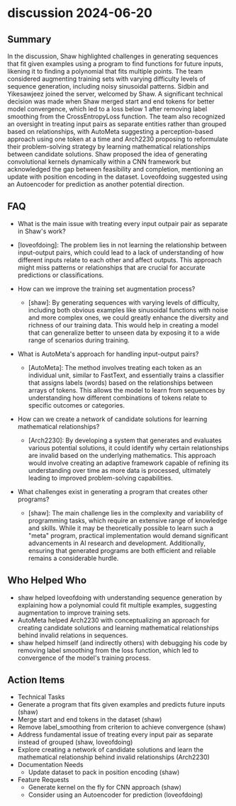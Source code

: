 # discussion 2024-06-20

## Summary

In the discussion, Shaw highlighted challenges in generating sequences that fit given examples using a program to find functions for future inputs, likening it to finding a polynomial that fits multiple points. The team considered augmenting training sets with varying difficulty levels of sequence generation, including noisy sinusoidal patterns. Sidbin and Yikesawjeez joined the server, welcomed by Shaw. A significant technical decision was made when Shaw merged start and end tokens for better model convergence, which led to a loss below 1 after removing label smoothing from the CrossEntropyLoss function. The team also recognized an oversight in treating input pairs as separate entities rather than grouped based on relationships, with AutoMeta suggesting a perception-based approach using one token at a time and Arch2230 proposing to reformulate their problem-solving strategy by learning mathematical relationships between candidate solutions. Shaw proposed the idea of generating convolutional kernels dynamically within a CNN framework but acknowledged the gap between feasibility and completion, mentioning an update with position encoding in the dataset. Loveofdoing suggested using an Autoencoder for prediction as another potential direction.

## FAQ

- What is the main issue with treating every input outpair pair as separate in Shaw's work?
- [loveofdoing]: The problem lies in not learning the relationship between input-output pairs, which could lead to a lack of understanding of how different inputs relate to each other and affect outputs. This approach might miss patterns or relationships that are crucial for accurate predictions or classifications.

- How can we improve the training set augmentation process?

    - [shaw]: By generating sequences with varying levels of difficulty, including both obvious examples like sinusoidal functions with noise and more complex ones, we could greatly enhance the diversity and richness of our training data. This would help in creating a model that can generalize better to unseen data by exposing it to a wide range of scenarios during training.

- What is AutoMeta's approach for handling input-output pairs?

    - [AutoMeta]: The method involves treating each token as an individual unit, similar to FastText, and essentially trains a classifier that assigns labels (words) based on the relationships between arrays of tokens. This allows the model to learn from sequences by understanding how different combinations of tokens relate to specific outcomes or categories.

- How can we create a network of candidate solutions for learning mathematical relationships?

    - [Arch2230]: By developing a system that generates and evaluates various potential solutions, it could identify why certain relationships are invalid based on the underlying mathematics. This approach would involve creating an adaptive framework capable of refining its understanding over time as more data is processed, ultimately leading to improved problem-solving capabilities.

- What challenges exist in generating a program that creates other programs?
    - [shaw]: The main challenge lies in the complexity and variability of programming tasks, which require an extensive range of knowledge and skills. While it may be theoretically possible to learn such a "meta" program, practical implementation would demand significant advancements in AI research and development. Additionally, ensuring that generated programs are both efficient and reliable remains a considerable hurdle.

## Who Helped Who

- shaw helped loveofdoing with understanding sequence generation by explaining how a polynomial could fit multiple examples, suggesting augmentation to improve training sets.
- AutoMeta helped Arch2230 with conceptualizing an approach for creating candidate solutions and learning mathematical relationships behind invalid relations in sequences.
- shaw helped himself (and indirectly others) with debugging his code by removing label smoothing from the loss function, which led to convergence of the model's training process.

## Action Items

- Technical Tasks
- Generate a program that fits given examples and predicts future inputs (shaw)
- Merge start and end tokens in the dataset (shaw)
- Remove label_smoothing from criterion to achieve convergence (shaw)
- Address fundamental issue of treating every input pair as separate instead of grouped (shaw, loveofdoing)
- Explore creating a network of candidate solutions and learn the mathematical relationship behind invalid relationships (Arch2230)
- Documentation Needs
    - Update dataset to pack in position encoding (shaw)
- Feature Requests
    - Generate kernel on the fly for CNN approach (shaw)
    - Consider using an Autoencoder for prediction (loveofdoing)

